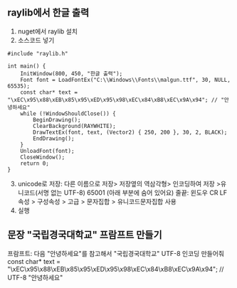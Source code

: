 ## raylib에서 한글 출력 
1. nuget에서 raylib 설치
2. 소스코드 넣기
```
#include "raylib.h"

int main() {
    InitWindow(800, 450, "한글 출력");
    Font font = LoadFontEx("C:\\Windows\\Fonts\\malgun.ttf", 30, NULL, 65535);
    const char* text = "\xEC\x95\x88\xEB\x85\x95\xED\x95\x98\xEC\x84\xB8\xEC\x9A\x94"; // "안녕하세요"
    while (!WindowShouldClose()) {
        BeginDrawing();
        ClearBackground(RAYWHITE);
        DrawTextEx(font, text, (Vector2) { 250, 200 }, 30, 2, BLACK);
        EndDrawing();
    }
    UnloadFont(font);
    CloseWindow();
    return 0;
}
```
3. unicode로 저장: 다른 이름으로 저장> 저장옆의 역삼각형> 인코딩하여 저장 >유니코드(서명 없는 UTF-8)  65001 (아래 부분에 숨어 있어요)
줄끝: 윈도우 CR LF
속성 > 구성속성 > 고급 > 문자집합 > 유니코드문자집합 사용
4. 실행

## 문장 "국립경국대학교" 프람프트 만들기
프람프트: 다음 "안녕하세요"를 참고해서 "국립경국대학교" UTF-8 인코딩 만들어줘
const char* text = "\xEC\x95\x88\xEB\x85\x95\xED\x95\x98\xEC\x84\xB8\xEC\x9A\x94"; // UTF-8 "안녕하세요"
